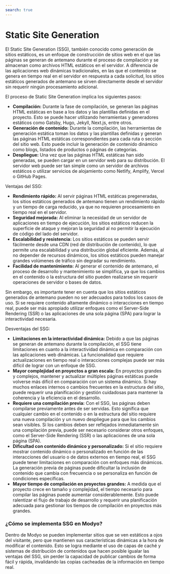 ```yaml
---
search: true
---
```


# Static Site Generation

El Static Site Generation (SSG), también conocido como generación de sitios estáticos, es un enfoque de construcción de sitios web en el que las páginas se generan de antemano durante el proceso de compilación y se almacenan como archivos HTML estáticos en el servidor. A diferencia de las aplicaciones web dinámicas tradicionales, en las que el contenido se genera en tiempo real en el servidor en respuesta a cada solicitud, los sitios estáticos generados de antemano se sirven directamente desde el servidor sin requerir ningún procesamiento adicional.

El proceso de Static Site Generation implica los siguientes pasos:

- **Compilación:** Durante la fase de compilación, se generan las páginas HTML estáticas en base a los datos y las plantillas definidas en el proyecto. Esto se puede hacer utilizando herramientas y generadores estáticos como Gatsby, Hugo, Jekyll, Next.js, entre otros.
- **Generación de contenido:** Durante la compilación, las herramientas de generación estática toman los datos y las plantillas definidas y generan las páginas HTML estáticas correspondientes para cada ruta o sección del sitio web. Esto puede incluir la generación de contenido dinámico como blogs, listados de productos o páginas de categorías.
- **Despliegue:** Una vez que las páginas HTML estáticas han sido generadas, se pueden cargar en un servidor web para su distribución. El servidor web puede ser tan simple como un servidor de archivos estáticos o utilizar servicios de alojamiento como Netlify, Amplify, Vercel o GitHub Pages.

Ventajas del SSG:

- **Rendimiento rápido:** Al servir páginas HTML estáticas pregeneradas, los sitios estáticos generados de antemano tienen un rendimiento rápido y un tiempo de carga reducido, ya que no requieren procesamiento en tiempo real en el servidor.
- **Seguridad mejorada:** Al eliminar la necesidad de un servidor de aplicaciones en tiempo de ejecución, los sitios estáticos reducen la superficie de ataque y mejoran la seguridad al no permitir la ejecución de código del lado del servidor.
- **Escalabilidad y resistencia:** Los sitios estáticos se pueden servir fácilmente desde una CDN (red de distribución de contenido), lo que permite una escalabilidad y una distribución global eficiente. Además, al no depender de recursos dinámicos, los sitios estáticos pueden manejar grandes volúmenes de tráfico sin degradar su rendimiento.
- **Facilidad de mantenimiento:** Al generar el contenido de antemano, el proceso de desarrollo y mantenimiento se simplifica, ya que los cambios en el contenido o la estructura del sitio pueden realizarse sin requerir operaciones de servidor o bases de datos.

Sin embargo, es importante tener en cuenta que los sitios estáticos generados de antemano pueden no ser adecuados para todos los casos de uso. Si se requiere contenido altamente dinámico o interacciones en tiempo real, puede ser más apropiado utilizar enfoques como el Server-Side Rendering (SSR) o las aplicaciones de una sola página (SPA) para lograr la interactividad necesaria.

Desventajas del SSG:

- **Limitaciones en la interactividad dinámica:** Debido a que las páginas se generan de antemano durante la compilación, el SSG tiene limitaciones en cuanto a la interactividad dinámica en comparación con las aplicaciones web dinámicas. La funcionalidad que requiere actualizaciones en tiempo real o interacciones complejas puede ser más difícil de lograr con un enfoque de SSG.
- **Mayor complejidad en proyectos a gran escala:** En proyectos grandes y complejos, mantener y actualizar múltiples páginas estáticas puede volverse más difícil en comparación con un sistema dinámico. Si hay muchos enlaces internos o cambios frecuentes en la estructura del sitio, puede requerir una planificación y gestión cuidadosas para mantener la coherencia y la eficiencia en el desarrollo.
- **Requiere una compilación previa:** Con el SSG, las páginas deben compilarse previamente antes de ser servidas. Esto significa que cualquier cambio en el contenido o en la estructura del sitio requiere una nueva compilación y un nuevo despliegue para que los cambios sean visibles. Si los cambios deben ser reflejados inmediatamente sin una compilación previa, puede ser necesario considerar otros enfoques, como el Server-Side Rendering (SSR) o las aplicaciones de una sola página (SPA).
- **Dificultad con contenido dinámico y personalizado:** Si el sitio requiere mostrar contenido dinámico o personalizado en función de las interacciones del usuario o de datos externos en tiempo real, el SSG puede tener limitaciones en comparación con enfoques más dinámicos. La generación previa de páginas puede dificultar la inclusión de contenido que cambia con frecuencia o se personaliza en función de condiciones específicas.
- **Mayor tiempo de compilación en proyectos grandes:** A medida que el proyecto crece en tamaño y complejidad, el tiempo necesario para compilar las páginas puede aumentar considerablemente. Esto puede ralentizar el flujo de trabajo de desarrollo y requerir una planificación adecuada para gestionar los tiempos de compilación en proyectos más grandes.

### ¿Cómo se implementa SSG en Modyo?

Dentro de Modyo se pueden implementar sitios que se ven estáticos a ojos del visitante, pero que mantienen sus características dinámicas a la hora de modificar el contenido. Esto se logra mediante el uso de capas de caché y sistemas de distribución de contenidos que hacen posible igualar las ventajas del SSG, sin perder la capacidad de publicar cambios de forma fácil y rápida, invalidando las copias cacheadas de la información en tiempo real.
